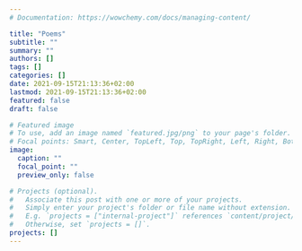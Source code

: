 ```yaml
---
# Documentation: https://wowchemy.com/docs/managing-content/

title: "Poems"
subtitle: ""
summary: ""
authors: []
tags: []
categories: []
date: 2021-09-15T21:13:36+02:00
lastmod: 2021-09-15T21:13:36+02:00
featured: false
draft: false

# Featured image
# To use, add an image named `featured.jpg/png` to your page's folder.
# Focal points: Smart, Center, TopLeft, Top, TopRight, Left, Right, BottomLeft, Bottom, BottomRight.
image:
  caption: ""
  focal_point: ""
  preview_only: false

# Projects (optional).
#   Associate this post with one or more of your projects.
#   Simply enter your project's folder or file name without extension.
#   E.g. `projects = ["internal-project"]` references `content/project/deep-learning/index.md`.
#   Otherwise, set `projects = []`.
projects: []
---
```

